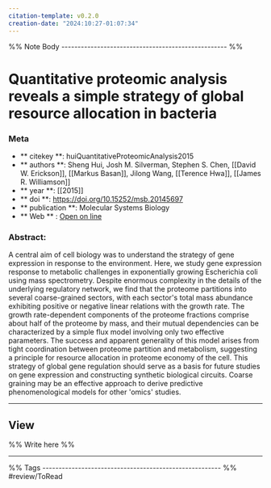 ```yaml
---
citation-template: v0.2.0
creation-date: "2024:10:27-01:07:34"
---
```


%% Note Body --------------------------------------------------- %%
# Quantitative proteomic analysis reveals a simple strategy of global resource allocation in bacteria

### Meta
- ** citekey **: huiQuantitativeProteomicAnalysis2015
- ** authors **: Sheng Hui, Josh M. Silverman, Stephen S. Chen, [[David W. Erickson]], [[Markus Basan]], Jilong Wang, [[Terence Hwa]], [[James R. Williamson]]
- ** year **: [[2015]]
- ** doi **: https://doi.org/10.15252/msb.20145697
- ** publication **: Molecular Systems Biology
- ** Web ** : [Open on line]()


### Abstract:
A central aim of cell biology was to understand the strategy of gene expression in response to the environment. Here, we study gene expression response to metabolic challenges in exponentially growing Escherichia coli using mass spectrometry. Despite enormous complexity in the details of the underlying regulatory network, we find that the proteome partitions into several coarse-grained sectors, with each sector's total mass abundance exhibiting positive or negative linear relations with the growth rate. The growth rate-dependent components of the proteome fractions comprise about half of the proteome by mass, and their mutual dependencies can be characterized by a simple flux model involving only two effective parameters. The success and apparent generality of this model arises from tight coordination between proteome partition and metabolism, suggesting a principle for resource allocation in proteome economy of the cell. This strategy of global gene regulation should serve as a basis for future studies on gene expression and constructing synthetic biological circuits. Coarse graining may be an effective approach to derive predictive phenomenological models for other 'omics' studies.

___

## View

%% Write here %%





___
%% Tags  ------------------------------------------------------- %%
#review/ToRead
